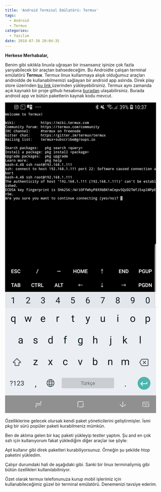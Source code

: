 ```yaml
---
title: 'Android Terminal Emülatörü: Termux'
tags:
  - Android
  - Termux
categories:
  - Yazılım
date: 2018-07-30 20:04:35
---
```


**Herkese Merhabalar,**

Benim gibi sıklıkla linuxla uğraşan bir insansanız işinize çok fazla yarıyabilecek bir araçtan bahsedeceğim. Bu Androidte çalışan terminal emülatörü **Termux**.  Termux linux kullanmaya alışık olduğumuz araçları androidde de kullanabilmemizi sağlayan bir android app aslında. Direk play store üzerinden [bu link ](https://play.google.com/store/apps/details?id=com.termux&hl=en) üzerinden yükleyebilirsiniz. Termux aynı zamanda açık kaynaklı bir proje github hesabına [buradan](https://github.com/termux) ulaşabilirsiniz. Burada android app ve bütün paketlerin kaynak kodu mevcut.

![termux ssh bağlantısı](/images/1532971767367.jpg)

Özelliklerine gelecek olursak kendi paket yöneticilerini geliştirmişler. İsmi pkg bir sürü popüler paketi kurabilmeniz mümkün.


Ben de aklıma gelen bir kaç paketi yükleyip testler yaptım. Şu and en çok ssh için kullanıyorum fakat yüklediğim diğer araçlar ise şöyle:

Apt kullanır gibi direk paketleri kurabiliyorsunuz. Örneğin şu şekilde htop paketini yükledim.

Çalışır durumdaki hali de aşağıdaki gibi. Sanki bir linux terminaliymiş gibi bütün özellikleri kullanılabiliniyor.

Özet olarak termux telefonunuza kurup mobil işlerimiz için kullanabileceğimiz güzel bir terminal emülatörü. Denemenizi tavsiye ederim.
